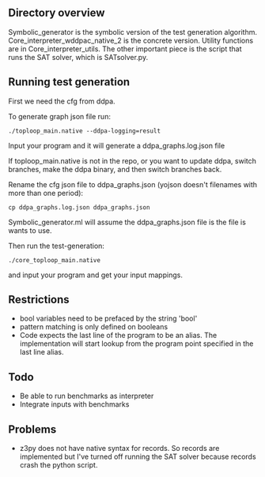 ## Directory overview
Symbolic_generator is the symbolic version of the test generation algorithm. Core_interpreter_wddpac_native_2 is the concrete version. Utility functions are in Core_interpreter_utils. The other important piece is the script that runs the SAT solver, which is SATsolver.py.

## Running test generation
First we need the cfg from ddpa.

To generate graph json file run:

`./toploop_main.native --ddpa-logging=result`

Input your program and it will generate a ddpa_graphs.log.json file

If toploop_main.native is not in the repo, or you want to update ddpa, switch branches, make the ddpa binary, and then
switch branches back.

Rename the cfg json file to ddpa_graphs.json (yojson doesn't filenames with more than one period):

`cp ddpa_graphs.log.json ddpa_graphs.json`

Symbolic_generator.ml will assume the ddpa_graphs.json file is the file is wants to use.

Then run the test-generation:

`./core_toploop_main.native`

and input your program and get your input mappings.

## Restrictions
* bool variables need to be prefaced by the string 'bool'
* pattern matching is only defined on booleans
* Code expects the last line of the program to be an alias. The implementation will start lookup from the program point specified in the last line alias.

## Todo
* Be able to run benchmarks as interpreter
* Integrate inputs with benchmarks


## Problems
* z3py does not have native syntax for records. So records are implemented but
I've turned off running the SAT solver because records crash the python script.

